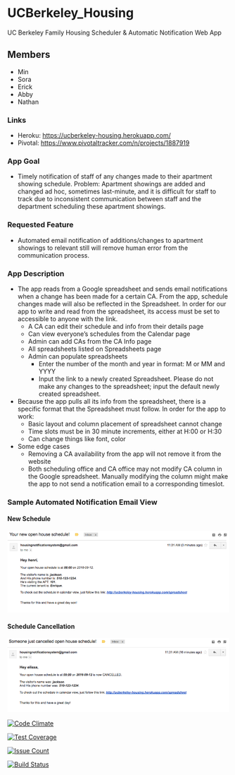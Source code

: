 # UCBerkeley_Housing
UC Berkeley Family Housing Scheduler &amp; Automatic Notification Web App

## Members
 - Min
 - Sora
 - Erick
 - Abby
 - Nathan

### Links
 - Heroku: https://ucberkeley-housing.herokuapp.com/ 
 - Pivotal: https://www.pivotaltracker.com/n/projects/1887919
 

### App Goal
 - Timely notification of staff of any changes made to their apartment showing schedule. Problem: Apartment showings are added and changed ad hoc, sometimes last-minute, and it is difficult for staff to track due to inconsistent communication between staff and the department scheduling these apartment showings.

### Requested Feature
 - Automated email notification of additions/changes to apartment showings to relevant still will remove human error from the communication process.


### App Description 
- The app reads from a Google spreadsheet and sends email notifications when a change has been made for a certain CA. From the app, schedule changes made will also be reflected in the Spreadsheet.   In order for our app to write and read from the spreadsheet, its access must be set to accessible to anyone with the link. 
    - A CA can edit their schedule and info from their details page
    - Can view everyone’s schedules from the Calendar page
    - Admin can add CAs from the CA Info page
    - All spreadsheets listed on Spreadsheets page
    - Admin can populate spreadsheets
        - Enter the number of the month and year in format: M or MM and YYYY
        - Input the link to a newly created Spreadsheet. Please do not make any changes to the spreadsheet; input the default newly created spreadsheet.
- Because the app pulls all its info from the spreadsheet, there is a specific format that the Spreadsheet must follow.  In order for the app to work:
    - Basic layout and column placement of spreadsheet cannot change 
    - Time slots must be in 30 minute increments, either at H:00 or H:30
    - Can change things like font, color
- Some edge cases
    - Removing a CA availability from the app will not remove it from the website
    - Both scheduling office and CA office may not modify CA column in the Google spreadsheet. Manually modifying the column might make the app to not send a notification email to a corresponding timeslot.







### Sample Automated Notification Email View
#### New Schedule
![Alt text](/sample_email_view_1.jpg?raw=true "New Schedule")

#### Schedule Cancellation
![Alt text](/sample_email_view_2.jpg?raw=true "Schedule Cancellation")

[![Code Climate](https://codeclimate.com/github/mingujo/UCBerkeley_Housing/badges/gpa.svg)](https://codeclimate.com/github/mingujo/UCBerkeley_Housing)

[![Test Coverage](https://codeclimate.com/github/mingujo/UCBerkeley_Housing/badges/coverage.svg)](https://codeclimate.com/github/mingujo/UCBerkeley_Housing/coverage)

[![Issue Count](https://codeclimate.com/github/mingujo/UCBerkeley_Housing/badges/issue_count.svg)](https://codeclimate.com/github/mingujo/UCBerkeley_Housing)

[![Build Status](https://travis-ci.org/mingujo/UCBerkeley_Housing.svg?branch=master)](https://travis-ci.org/mingujo/UCBerkeley_Housing)